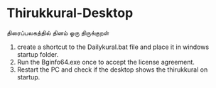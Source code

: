 # Thirukkural-Desktop
திரைப்பலகத்தில் தினம் ஒரு திருக்குறள் 

1) create a shortcut to the Dailykural.bat file and place it in windows startup folder. 
2) Run the Bginfo64.exe once to accept the license agreement. 
3) Restart the PC and check if the desktop shows the thirukkural on startup. 
